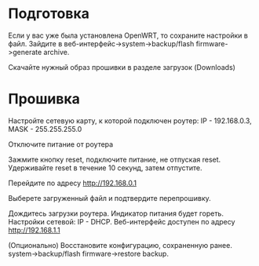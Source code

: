 # Подготовка #

Если у вас уже была установлена OpenWRT, то сохраните настройки в файл. Зайдите в веб-интерфейс->system->backup/flash firmware->generate archive.

Скачайте нужный образ прошивки в разделе загрузок (Downloads)


# Прошивка #

Настройте сетевую карту, к которой подключен роутер: IP - 192.168.0.3, MASK - 255.255.255.0

Отключите питание от роутера

Зажмите кнопку reset, подключите питание, не отпуская reset. Удерживайте reset в течение 10 секунд, затем отпустите.

Перейдите по адресу http://192.168.0.1

Выберете загруженный файл и подтвердите перепрошивку.

Дождитесь загрузки роутера. Индикатор питания будет гореть. Настройки сетевой: IP - DHCP. Веб-интерфейс доступен по адресу http://192.168.1.1

(Опционально) Восстановите конфигурацию, сохраненную ранее.
system->backup/flash firmware->restore backup.